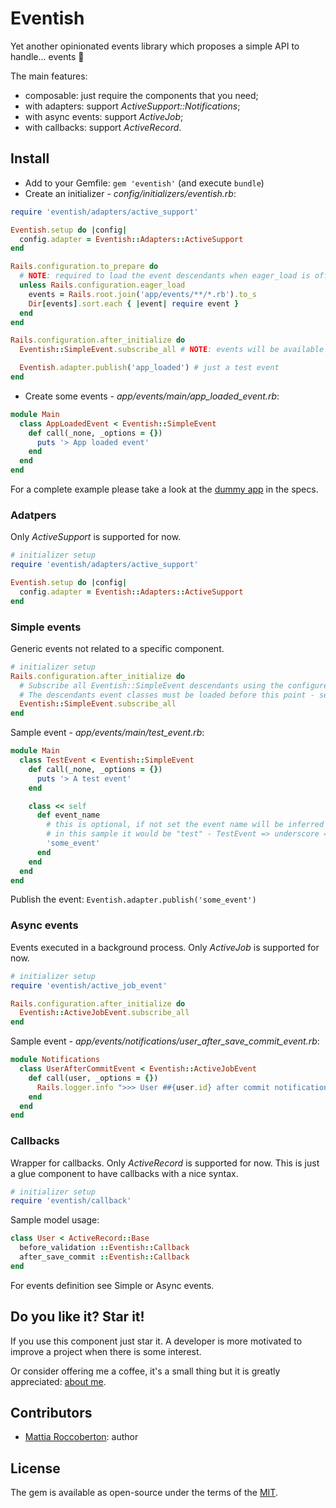 # Eventish

Yet another opinionated events library which proposes a simple API to handle... events 🎉

The main features:
- composable: just require the components that you need;
- with adapters: support _ActiveSupport::Notifications_;
- with async events: support _ActiveJob_;
- with callbacks: support _ActiveRecord_.

## Install

- Add to your Gemfile: `gem 'eventish'` (and execute `bundle`)
- Create an initializer - _config/initializers/eventish.rb_:

```rb
require 'eventish/adapters/active_support'

Eventish.setup do |config|
  config.adapter = Eventish::Adapters::ActiveSupport
end

Rails.configuration.to_prepare do
  # NOTE: required to load the event descendants when eager_load is off
  unless Rails.configuration.eager_load
    events = Rails.root.join('app/events/**/*.rb').to_s
    Dir[events].sort.each { |event| require event }
  end
end

Rails.configuration.after_initialize do
  Eventish::SimpleEvent.subscribe_all # NOTE: events will be available after this point

  Eventish.adapter.publish('app_loaded') # just a test event
end
```

- Create some events - _app/events/main/app_loaded_event.rb_:

```rb
module Main
  class AppLoadedEvent < Eventish::SimpleEvent
    def call(_none, _options = {})
      puts '> App loaded event'
    end
  end
end
```

For a complete example please take a look at the [dummy app](spec/dummy) in the specs.

### Adatpers

Only _ActiveSupport_ is supported for now.

```rb
# initializer setup
require 'eventish/adapters/active_support'

Eventish.setup do |config|
  config.adapter = Eventish::Adapters::ActiveSupport
end
```

### Simple events

Generic events not related to a specific component.

```rb
# initializer setup
Rails.configuration.after_initialize do
  # Subscribe all Eventish::SimpleEvent descendants using the configured adapter
  # The descendants event classes must be loaded before this point - see eager_load notes in the Install section
  Eventish::SimpleEvent.subscribe_all
end
```

Sample event - _app/events/main/test_event.rb_:

```rb
module Main
  class TestEvent < Eventish::SimpleEvent
    def call(_none, _options = {})
      puts '> A test event'
    end

    class << self
      def event_name
        # this is optional, if not set the event name will be inferred from the class name
        # in this sample it would be "test" - TestEvent => underscore => remove _event suffix
        'some_event'
      end
    end
  end
end
```

Publish the event: `Eventish.adapter.publish('some_event')`

### Async events

Events executed in a background process. Only _ActiveJob_ is supported for now.

```rb
# initializer setup
require 'eventish/active_job_event'

Rails.configuration.after_initialize do
  Eventish::ActiveJobEvent.subscribe_all
end
```

Sample event - _app/events/notifications/user_after_save_commit_event.rb_:

```rb
module Notifications
  class UserAfterCommitEvent < Eventish::ActiveJobEvent
    def call(user, _options = {})
      Rails.logger.info ">>> User ##{user.id} after commit notification"
    end
  end
end
```

### Callbacks

Wrapper for callbacks. Only _ActiveRecord_ is supported for now.
This is just a glue component to have callbacks with a nice syntax.

```rb
# initializer setup
require 'eventish/callback'
```

Sample model usage:

```rb
class User < ActiveRecord::Base
  before_validation ::Eventish::Callback
  after_save_commit ::Eventish::Callback
end
```

For events definition see Simple or Async events.

## Do you like it? Star it!

If you use this component just star it. A developer is more motivated to improve a project when there is some interest.

Or consider offering me a coffee, it's a small thing but it is greatly appreciated: [about me](https://www.blocknot.es/about-me).

## Contributors

- [Mattia Roccoberton](https://www.blocknot.es): author

## License

The gem is available as open-source under the terms of the [MIT](LICENSE.txt).
